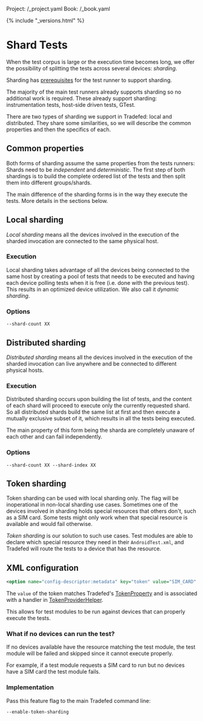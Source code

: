 Project: /_project.yaml
Book: /_book.yaml

{% include "_versions.html" %}

<!--
  Copyright 2019 The Android Open Source Project

  Licensed under the Apache License, Version 2.0 (the "License");
  you may not use this file except in compliance with the License.
  You may obtain a copy of the License at

      http://www.apache.org/licenses/LICENSE-2.0

  Unless required by applicable law or agreed to in writing, software
  distributed under the License is distributed on an "AS IS" BASIS,
  WITHOUT WARRANTIES OR CONDITIONS OF ANY KIND, either express or implied.
  See the License for the specific language governing permissions and
  limitations under the License.
-->

# Shard Tests

When the test corpus is large or the execution time becomes long, we offer the
possibility of splitting the tests across several devices: *sharding*.

Sharding has [prerequisites](/devices/tech/test_infra/tradefed/testing/through-tf/sharded-runner)
for the test runner to support sharding.

The majority of the main test runners already supports sharding so no additional
work is required. These already support sharding: instrumentation tests,
host-side driven tests, GTest.

There are two types of sharding we support in Tradefed: local and distributed.
They share some similarities, so we will describe the common properties and then
the specifics of each.

## Common properties

Both forms of sharding assume the same properties from the tests runners: Shards
need to be *independent* and *deterministic*. The first step of both shardings is
to build the complete ordered list of the tests and then split them into
different groups/shards.

The main difference of the sharding forms is in the way they execute the tests.
More details in the sections below.

## Local sharding

*Local sharding* means all the devices involved in the execution of the sharded
invocation are connected to the same physical host.

### Execution

Local sharding takes advantage of all the devices being connected to the same
host by creating a pool of tests that needs to be executed and having each
device polling tests when it is free (i.e. done with the previous test).
This results in an optimized device utilization. We also call it
*dynamic sharding*.

### Options

```shell
--shard-count XX
```

## Distributed sharding

*Distributed sharding* means all the devices involved in the execution of the
sharded invocation can live anywhere and be connected to different physical
hosts.

### Execution

Distributed sharding occurs upon building the list of tests, and the content of
each shard will proceed to execute only the currently requested shard. So all
distributed shards build the same list at first and then execute a mutually
exclusive subset of it, which results in all the tests being executed.

The main property of this form being the sharda are completely unaware of each
other and can fail independently.

### Options

```shell
--shard-count XX --shard-index XX
```

## Token sharding

Token sharding can be used with local sharding only. The flag will be
inoperational in non-local sharding use cases. Sometimes one of the devices
involved in sharding holds special resources that others don't, such as a SIM
card. Some tests might only work when that special resource is available and
would fail otherwise.

*Token sharding* is our solution to such use cases. Test modules are able to
declare which special resource they need in their `AndroidTest.xml`, and
Tradefed will route the tests to a device that has the resource.

## XML configuration

```XML
<option name="config-descriptor:metadata" key="token" value="SIM_CARD" />
```

The `value` of the token matches Tradefed's
[TokenProperty](https://android.googlesource.com/platform/tools/tradefederation/+/refs/heads/master/invocation_interfaces/com/android/tradefed/invoker/shard/token/TokenProperty.java)
and is associated with a handler in
[TokenProviderHelper](https://android.googlesource.com/platform/tools/tradefederation/+/refs/heads/master/src/com/android/tradefed/invoker/shard/token/TokenProviderHelper.java).

This allows for test modules to be run against devices that can properly execute the tests.

### What if no devices can run the test?

If no devices available have the resource matching the test module,
the test module will be failed and skipped since it cannot execute properly.

For example, if a test module requests a SIM card to run but no devices have a
SIM card the test module fails.

### Implementation

Pass this feature flag to the main Tradefed command line:

```shell
--enable-token-sharding
```

